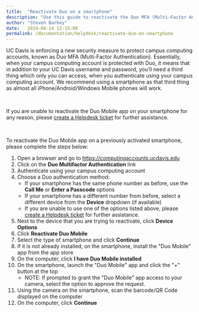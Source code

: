 ```yaml
---
title:  "Reactivate Duo on a smartphone"
description: "Use this guide to reactivate the Duo MFA (Multi-Factor Authentication) app on a previously activated smartphone."
author: "Steven Barkey"
date:   2019-08-14 12:15:00
permalink: /documentation/helpdesk/reactivate-duo-on-smartphone
---
```


<p>UC Davis is enforcing a new security measure to protect campus computing accounts, known as Duo MFA (Multi-Factor Authentication).  Essentially, when your campus computing account is protected with Duo, it means that in addition to your UC Davis username and password, you’ll need a third thing which only you can access, when you authenticate using your campus computing account.  We recommend using a smartphone as that third thing as almost all iPhone/Android/Windows Mobile phones will work.</p>
<br />
<p>If you are unable to reactivate the Duo Mobile app on your smartphone for any reason, please <a class="external-link" href="https://caeshelp.ucdavis.edu" target="_blank">create a Helpdesk ticket</a> for further assistance.</p>
<br />
<p>To reactivate the Duo Mobile app on a previously activated smartphone, please complete the steps below:</p>
<ol style="PADDING-LEFT: 30px">
  <li>Open a browser and go to <a class="external-link" href="https://computingaccounts.ucdavis.edu" target="_blank">https://computingaccounts.ucdavis.edu</a></li>
  <li>Click on the <b>Duo Multifactor Authentication</b> link</li>
  <li>Authenticate using your campus computing account</li>
  <li>Choose a Duo authentication method:
    <ul style="PADDING-LEFT: 20px">
      <li>If your smartphone has the same phone number as before, use the <b>Call Me</b> or <b>Enter a Passcode</b> options</li>
      <li>If your smartphone has a different number from before, select a different device from the <b>Device</b> dropdown (if available)</li>
      <li>If you are unable to use one of the options listed above, please <a class="external-link" href="https://caeshelp.ucdavis.edu" target="_blank">create a Helpdesk ticket</a> for further assistance.</li>
    </ul>
  </li>
  <li>Next to the device that you are trying to reactivate, click <b>Device Options</b></li>
  <li>Click <b>Reactivate Duo Mobile</b></li>
  <li>Select the type of smartphone and click <b>Continue</b></li>
  <li>If it is not already installed, on the smartphone, install the "Duo Mobile" app from the app store</li>
  <li>On the computer, click <b>I have Duo Mobile installed</b></li>
  <li>On the smartphone, launch the "Duo Mobile" app and click the "+" button at the top
    <ul style="PADDING-LEFT: 20px">
      <li>NOTE: If prompted to grant the "Duo Mobile" app access to your camera, select the option to approve the request.</li>
   </ul>
  </li>
  <li>Using the camera on the smartphone, scan the barcode/QR Code displayed on the computer</li>
  <li>On the computer, click <b>Continue</b></li>
</ol>

